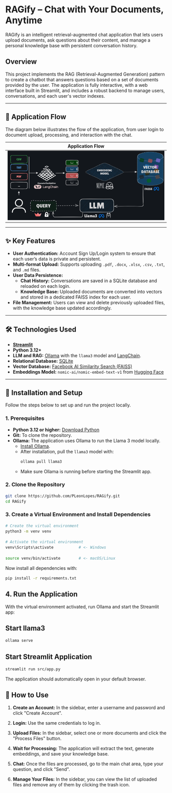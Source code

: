 # RAGify – Chat with Your Documents, Anytime

RAGify is an intelligent retrieval-augmented chat application that lets users upload documents, ask questions about their content, and manage a personal knowledge base with persistent conversation history.

## Overview

This project implements the RAG (Retrieval-Augmented Generation) pattern to create a chatbot that answers questions based on a set of documents provided by the user. The application is fully interactive, with a web interface built in Streamlit, and includes a robust backend to manage users, conversations, and each user's vector indexes.

---

## 🔄 Application Flow

The diagram below illustrates the flow of the application, from user login to document upload, processing, and interaction with the chat.

| <center>Application Flow</center> |
|------------------|
| <img src="docs/flow-RAGify.png" width="100%"/> |

---

## ✨ Key Features

* **User Authentication:** Account Sign Up/Login system to ensure that each user’s data is private and persistent.
* **Multi-format Upload:** Supports uploading `.pdf`, `.docx`, `.xlsx`, `.csv`, `.txt`, and `.md` files.
* **User Data Persistence:**
    * **Chat History:** Conversations are saved in a SQLite database and reloaded on each login.
    * **Knowledge Base:** Uploaded documents are converted into vectors and stored in a dedicated FAISS index for each user.
* **File Management:** Users can view and delete previously uploaded files, with the knowledge base updated accordingly.

---

## 🛠️ Technologies Used

* **[Streamlit](https://streamlit.io/)**
* **Python 3.12+**
* **LLM and RAG:** [Ollama](https://ollama.com/) with the `llama3` model and [LangChain](https://www.langchain.com/).
* **Relational Database:** [SQLite](https://www.sqlite.org/)
* **Vector Database:** [Facebook AI Similarity Search (FAISS)](https://github.com/facebookresearch/faiss)
* **Embeddings Model:** `nomic-ai/nomic-embed-text-v1` from [Hugging Face](https://huggingface.co/nomic-ai/nomic-embed-text-v1)

---

## 🚀 Installation and Setup

Follow the steps below to set up and run the project locally.

### 1. Prerequisites

* **Python 3.12 or higher:** [Download Python](https://www.python.org/downloads/)
* **Git:** To clone the repository.
* **Ollama:** The application uses Ollama to run the Llama 3 model locally.
    * [Install Ollama](https://ollama.com/).
    * After installation, pull the `llama3` model with:
        ```bash
        ollama pull llama3
        ```
    * Make sure Ollama is running before starting the Streamlit app.

### 2. Clone the Repository

```bash
git clone https://github.com/PLeonLopes/RAGify.git
cd RAGify
```

### 3. Create a Virtual Environment and Install Dependencies
```bash
# Create the virtual environment
python3 -m venv venv

# Activate the virtual environment
venv\Scripts\activate           # <- Windows

source venv/bin/activate        # <- macOS/Linux
```

Now install all dependencies with:

```bash
pip install -r requirements.txt
```

## 4. Run the Application
With the virtual environment activated, run Ollama and start the Streamlit app:

<h2> Start llama3 </h2>

```bash
ollama serve
```

<h2> Start Streamlit Application </h2>

```bash
streamlit run src/app.py
```

The application should automatically open in your default browser.

## 📖 How to Use

1. **Create an Account:** In the sidebar, enter a username and password and click "Create Account".

2. **Login:** Use the same credentials to log in.

3. **Upload Files:** In the sidebar, select one or more documents and click the "Process Files" button.

4. **Wait for Processing:** The application will extract the text, generate embeddings, and save your knowledge base.

5. **Chat:** Once the files are processed, go to the main chat area, type your question, and click "Send".

6. **Manage Your Files:** In the sidebar, you can view the list of uploaded files and remove any of them by clicking the trash icon.
